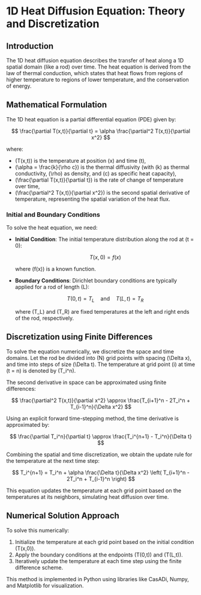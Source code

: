 # 1D Heat Diffusion Equation: Theory and Discretization

## Introduction
The 1D heat diffusion equation describes the transfer of heat along a 1D spatial domain (like a rod) over time. The heat equation is derived from the law of thermal conduction, which states that heat flows from regions of higher temperature to regions of lower temperature, and the conservation of energy.

## Mathematical Formulation
The 1D heat equation is a partial differential equation (PDE) given by:

$$
\frac{\partial T(x,t)}{\partial t} = \alpha \frac{\partial^2 T(x,t)}{\partial x^2}
$$

where:
- \(T(x,t)\) is the temperature at position \(x\) and time \(t\),
- \(\alpha = \frac{k}{\rho c}\) is the thermal diffusivity (with \(k\) as thermal conductivity, \(\rho\) as density, and \(c\) as specific heat capacity),
- \(\frac{\partial T(x,t)}{\partial t}\) is the rate of change of temperature over time,
- \(\frac{\partial^2 T(x,t)}{\partial x^2}\) is the second spatial derivative of temperature, representing the spatial variation of the heat flux.

### Initial and Boundary Conditions
To solve the heat equation, we need:
- **Initial Condition**: The initial temperature distribution along the rod at \(t = 0\):

  $$
  T(x, 0) = f(x)
  $$

  where \(f(x)\) is a known function.
  
- **Boundary Conditions**: Dirichlet boundary conditions are typically applied for a rod of length \(L\):

  $$
  T(0,t) = T_L \quad \text{and} \quad T(L,t) = T_R
  $$

  where \(T_L\) and \(T_R\) are fixed temperatures at the left and right ends of the rod, respectively.

## Discretization using Finite Differences
To solve the equation numerically, we discretize the space and time domains. Let the rod be divided into \(N\) grid points with spacing \(\Delta x\), and time into steps of size \(\Delta t\). The temperature at grid point \(i\) at time \(t = n\) is denoted by \(T_i^n\).

The second derivative in space can be approximated using finite differences:

$$
\frac{\partial^2 T(x,t)}{\partial x^2} \approx \frac{T_{i+1}^n - 2T_i^n + T_{i-1}^n}{\Delta x^2}
$$

Using an explicit forward time-stepping method, the time derivative is approximated by:

$$
\frac{\partial T_i^n}{\partial t} \approx \frac{T_i^{n+1} - T_i^n}{\Delta t}
$$

Combining the spatial and time discretization, we obtain the update rule for the temperature at the next time step:

$$
T_i^{n+1} = T_i^n + \alpha \frac{\Delta t}{\Delta x^2} \left( T_{i+1}^n - 2T_i^n + T_{i-1}^n \right)
$$

This equation updates the temperature at each grid point based on the temperatures at its neighbors, simulating heat diffusion over time.

## Numerical Solution Approach
To solve this numerically:
1. Initialize the temperature at each grid point based on the initial condition \(T(x,0)\).
2. Apply the boundary conditions at the endpoints \(T(0,t)\) and \(T(L,t)\).
3. Iteratively update the temperature at each time step using the finite difference scheme.

This method is implemented in Python using libraries like CasADi, Numpy, and Matplotlib for visualization.
